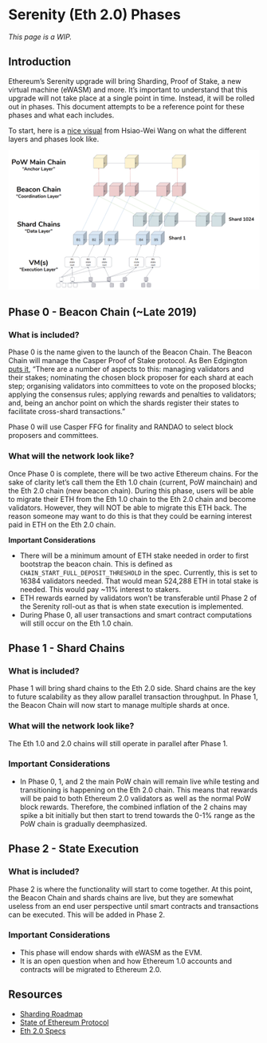 # Serenity (Eth 2.0) Phases

_This page is a WIP._

## Introduction

Ethereum’s Serenity upgrade will bring Sharding, Proof of Stake, a new virtual machine \(eWASM\) and more. It’s important to understand that this upgrade will not take place at a single point in time. Instead, it will be rolled out in phases. This document attempts to be a reference point for these phases and what each includes.

To start, here is a [nice visual](https://docs.google.com/presentation/d/1G5UZdEL71XAkU5B2v-TC3lmGaRIu2P6QSeF8m3wg6MU/edit#slide=id.g3c326bb661_0_58) from Hsiao-Wei Wang on what the different layers and phases look like.

![](../../.gitbook/assets/screen-shot-2018-12-10-at-2.01.26-pm.png)

## Phase 0 - Beacon Chain \(~Late 2019\)

### **What is included?**

Phase 0 is the name given to the launch of the Beacon Chain. The Beacon Chain will manage the Casper Proof of Stake protocol. As Ben Edgington [puts it](https://media.consensys.net/state-of-ethereum-protocol-2-the-beacon-chain-c6b6a9a69129), “There are a number of aspects to this: managing validators and their stakes; nominating the chosen block proposer for each shard at each step; organising validators into committees to vote on the proposed blocks; applying the consensus rules; applying rewards and penalties to validators; and, being an anchor point on which the shards register their states to facilitate cross-shard transactions.”

Phase 0 will use Casper FFG for finality and RANDAO to select block proposers and committees.

### **What will the network look like?**

Once Phase 0 is complete, there will be two active Ethereum chains. For the sake of clarity let’s call them the Eth 1.0 chain \(current, PoW mainchain\) and the Eth 2.0 chain \(new beacon chain\). During this phase, users will be able to migrate their ETH from the Eth 1.0 chain to the Eth 2.0 chain and become validators. However, they will NOT be able to migrate this ETH back. The reason someone may want to do this is that they could be earning interest paid in ETH on the Eth 2.0 chain.

**Important Considerations**

* There will be a minimum amount of ETH stake needed in order to first bootstrap the beacon chain. This is defined as `CHAIN_START_FULL_DEPOSIT_THRESHOLD` in the spec. Currently, this is set to 16384 validators needed. That would mean 524,288 ETH in total stake is needed. This would pay ~11% interest to stakers.
* ETH rewards earned by validators won’t be transferable until Phase 2 of the Serenity roll-out as that is when state execution is implemented.
* During Phase 0, all user transactions and smart contract computations will still occur on the Eth 1.0 chain.

## Phase 1 - Shard Chains

### What is included?

Phase 1 will bring shard chains to the Eth 2.0 side. Shard chains are the key to future scalability as they allow parallel transaction throughput. In Phase 1, the Beacon Chain will now start to manage multiple shards at once.

### What will the network look like?

The Eth 1.0 and 2.0 chains will still operate in parallel after Phase 1.

### Important Considerations

* In Phase 0, 1, and 2 the main PoW chain will remain live while testing and transitioning is happening on the Eth 2.0 chain. This means that rewards will be paid to both Ethereum 2.0 validators as well as the normal PoW block rewards. Therefore, the combined inflation of the 2 chains may spike a bit initially but then start to trend towards the 0-1% range as the PoW chain is gradually deemphasized.

## Phase 2 - State Execution

### What is included?

Phase 2 is where the functionality will start to come together. At this point, the Beacon Chain and shards chains are live, but they are somewhat useless from an end user perspective until smart contracts and transactions can be executed. This will be added in Phase 2.

### Important Considerations

* This phase will endow shards with eWASM as the EVM.
* It is an open question when and how Ethereum 1.0 accounts and contracts will be migrated to Ethereum 2.0.

## Resources

* [Sharding Roadmap](https://github.com/ethereum/wiki/wiki/Sharding-roadmap#strongphase-3strong-light-client-state-protocol)
* [State of Ethereum Protocol](https://media.consensys.net/state-of-ethereum-protocol-2-the-beacon-chain-c6b6a9a69129)
* [Eth 2.0 Specs](https://github.com/ethereum/eth2.0-specs)

